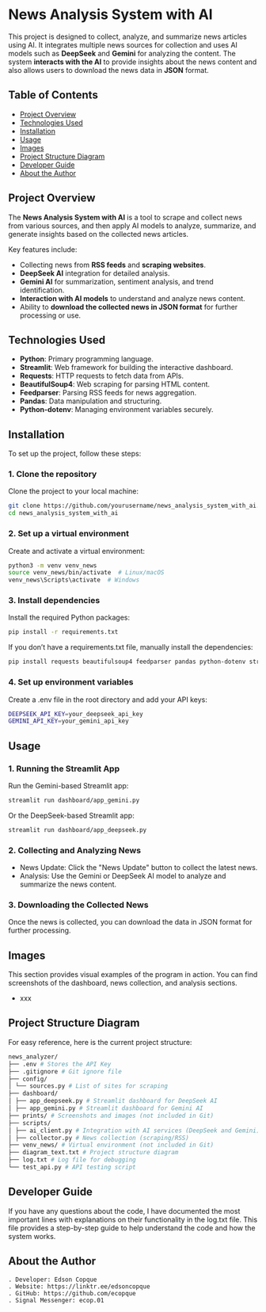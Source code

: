 # News Analysis System with AI

This project is designed to collect, analyze, and summarize news articles using AI. It integrates multiple news sources for collection and uses AI models such as **DeepSeek** and **Gemini** for analyzing the content. The system **interacts with the AI** to provide insights about the news content and also allows users to download the news data in **JSON** format.

## Table of Contents

- [Project Overview](#project-overview)
- [Technologies Used](#technologies-used)
- [Installation](#installation)
- [Usage](#usage)
- [Images](#images)
- [Project Structure Diagram](#project-structure-diagram)
- [Developer Guide](#developer-guide)
- [About the Author](#developer-info)

## Project Overview

The **News Analysis System with AI** is a tool to scrape and collect news from various sources, and then apply AI models to analyze, summarize, and generate insights based on the collected news articles.

Key features include:
- Collecting news from **RSS feeds** and **scraping websites**.
- **DeepSeek AI** integration for detailed analysis.
- **Gemini AI** for summarization, sentiment analysis, and trend identification.
- **Interaction with AI models** to understand and analyze news content.
- Ability to **download the collected news in JSON format** for further processing or use.

## Technologies Used

- **Python**: Primary programming language.  
- **Streamlit**: Web framework for building the interactive dashboard.  
- **Requests**: HTTP requests to fetch data from APIs.  
- **BeautifulSoup4**: Web scraping for parsing HTML content.  
- **Feedparser**: Parsing RSS feeds for news aggregation.  
- **Pandas**: Data manipulation and structuring.  
- **Python-dotenv**: Managing environment variables securely.  

## Installation

To set up the project, follow these steps:

### 1. Clone the repository
Clone the project to your local machine:

```bash
git clone https://github.com/yourusername/news_analysis_system_with_ai.git
cd news_analysis_system_with_ai
```

### 2. Set up a virtual environment
Create and activate a virtual environment:

```bash
python3 -m venv venv_news
source venv_news/bin/activate  # Linux/macOS
venv_news\Scripts\activate  # Windows
```

### 3. Install dependencies
Install the required Python packages:
```bash
pip install -r requirements.txt
```
If you don’t have a requirements.txt file, manually install the dependencies:
```bash
pip install requests beautifulsoup4 feedparser pandas python-dotenv streamlit
```

### 4. Set up environment variables
Create a .env file in the root directory and add your API keys:
```bash
DEEPSEEK_API_KEY=your_deepseek_api_key
GEMINI_API_KEY=your_gemini_api_key
```

## Usage

### 1. Running the Streamlit App
Run the Gemini-based Streamlit app:
```bash
streamlit run dashboard/app_gemini.py
```
Or the DeepSeek-based Streamlit app:
```bash
streamlit run dashboard/app_deepseek.py
```

### 2. Collecting and Analyzing News
- News Update: Click the "News Update" button to collect the latest news.
- Analysis: Use the Gemini or DeepSeek AI model to analyze and summarize the news content.

### 3. Downloading the Collected News
Once the news is collected, you can download the data in JSON format for further processing.

## Images
This section provides visual examples of the program in action. You can find screenshots of the dashboard, news collection, and analysis sections.
- xxx

## Project Structure Diagram
For easy reference, here is the current project structure:
```bash
news_analyzer/
├── .env # Stores the API Key
├── .gitignore # Git ignore file
├── config/
│ └── sources.py # List of sites for scraping
├── dashboard/
│ ├── app_deepseek.py # Streamlit dashboard for DeepSeek AI
│ ├── app_gemini.py # Streamlit dashboard for Gemini AI
├── prints/ # Screenshots and images (not included in Git)
├── scripts/
│ ├── ai_client.py # Integration with AI services (DeepSeek and Gemini)
│ ├── collector.py # News collection (scraping/RSS)
├── venv_news/ # Virtual environment (not included in Git)
├── diagram_text.txt # Project structure diagram
├── log.txt # Log file for debugging
└── test_api.py # API testing script
```

## Developer Guide

If you have any questions about the code, I have documented the most important lines with explanations on their functionality in the log.txt file. This file provides a step-by-step guide to help understand the code and how the system works.

## About the Author

    . Developer: Edson Copque
    . Website: https://linktr.ee/edsoncopque
    . GitHub: https://github.com/ecopque
    . Signal Messenger: ecop.01